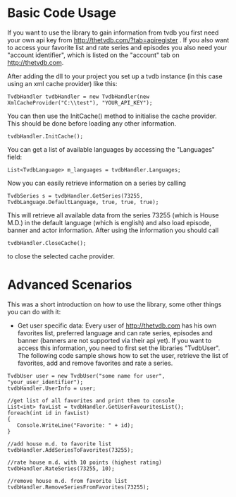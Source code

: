 # Basic Code Usage #
If you want to use the library to gain information from tvdb you first need your own api key from http://thetvdb.com/?tab=apiregister . If you also want to access your favorite list and rate series and episodes you also need your "account identifier", which is listed on the "account" tab on http://thetvdb.com.

After adding the dll to your project you set up a tvdb instance (in this case using an xml cache provider) like this:

```
TvdbHandler tvdbHandler = new TvdbHandler(new XmlCacheProvider("C:\\test"), "YOUR_API_KEY");
```

You can then use the InitCache() method to initialise the cache provider. This should be done before loading any other information.

```
tvdbHandler.InitCache();
```

You can get a list of available languages by accessing the "Languages" field:

```
List<TvdbLanguage> m_languages = tvdbHandler.Languages;
```

Now you can easily retrieve information on a series by calling

```
TvdbSeries s = tvdbHandler.GetSeries(73255, TvdbLanguage.DefaultLanguage, true, true, true);
```

This will retrieve all available data from the series 73255 (which is House M.D.) in the default language (which is english) and also load episode, banner and actor information. After using the information you should call

```
tvdbHandler.CloseCache();
```

to close the selected cache provider.


# Advanced Scenarios #

This was a short introduction on how to use the library, some other things you can do with it:
  * Get user specific data:
Every user of http://thetvdb.com has his own favorites list, preferred language and can rate series, episodes and banner (banners are not supported via their api yet). If you want to access this information, you need to first set the libraries "TvdbUser". The following code sample shows how to set the user, retrieve the list of favorites, add and remove favorites and rate a series.

```
TvdbUser user = new TvdbUser("some name for user", "your_user_identifier");
tvdbHandler.UserInfo = user;

//get list of all favorites and print them to console
List<int> favList = tvdbHandler.GetUserFavouritesList();
foreach(int id in favList)
{
   Console.WriteLine("Favorite: " + id);
}

//add house m.d. to favorite list
tvdbHandler.AddSeriesToFavorites(73255);

//rate house m.d. with 10 points (highest rating)
tvdbHandler.RateSeries(73255, 10);

//remove house m.d. from favorite list
tvdbHandler.RemoveSeriesFromFavorites(73255);
```